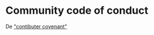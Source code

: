 # Community code of conduct

De <a href="https://www.contributor-covenant.org/">"contibuter covenant"</a> 
